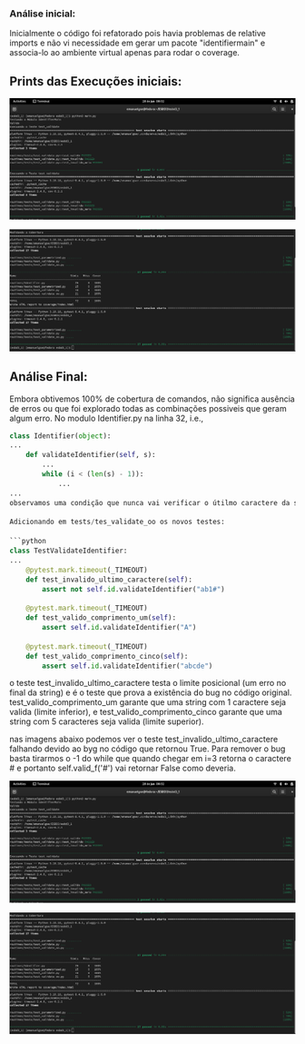 ### Análise inicial:

Inicialmente o código foi refatorado pois havia problemas de relative imports e não vi necessidade em gerar um pacote "identifiermain" e associa-lo ao ambiente virtual apenas para rodar o coverage.

## Prints das Execuções iniciais:

![analise_inicial_p1](imagens/analise_inicial_p1.png "Print 1 Análise de Execuçao Inicial")

![analise_inicial_p2](imagens/analise_inicial_p2.png "Print 2 Análise de Execuçao Inicial")

## Análise Final:

Embora obtivemos 100% de cobertura de comandos, não significa ausência de erros ou que foi explorado todas as combinações possiveis que geram algum erro. No modulo Identifier.py na linha 32, i.e.,
```python 
class Identifier(object):
...
    def validateIdentifier(self, s):
        ...
        while (i < (len(s) - 1)): 
            ...
...
observamos uma condição que nunca vai verificar o útilmo caractere da string e nenhum dos testes disponibilizados cobrem esse caso de testar um caracter invalido na ultima posição o que expoem um caso do tipo caixa-branca (fluxo de controle), Como nosso caso de uso restringe o tamanho da string ao intervalo [1,5] é interessante testarmos caracteres inválidos na primeira posição, no meio, e na ultima posição compondo assim nosso teste do tipo caixa preta (valor limite), por exemplo, para uma string S com len (S) = 0 ou len(S) = 6 foge da fronteira do intervalo possuindo identificador inválido. 

Adicionando em tests/tes_validate_oo os novos testes:

```python
class TestValidateIdentifier:
...
    @pytest.mark.timeout(_TIMEOUT)
    def test_invalido_ultimo_caractere(self):
        assert not self.id.validateIdentifier("ab1#")

    @pytest.mark.timeout(_TIMEOUT)
    def test_valido_comprimento_um(self):
        assert self.id.validateIdentifier("A")
        
    @pytest.mark.timeout(_TIMEOUT)
    def test_valido_comprimento_cinco(self):
        assert self.id.validateIdentifier("abcde")
```
o teste test_invalido_ultimo_caractere testa o limite posicional (um erro no final da string) e é o teste que prova a existência do bug no código original. test_valido_comprimento_um garante que uma string com 1 caractere seja valida (limite inferior), e test_valido_comprimento_cinco garante que uma string com 5 caracteres seja valida (limite superior).

nas imagens abaixo podemos ver o teste test_invalido_ultimo_caractere falhando devido ao byg no código  que retornou True. Para remover o bug basta tirarmos o -1 do while que quando chegar em i=3 retorna o caractere # e portanto self.valid_f('#') vai retornar False como deveria.

![analise_p1](imagens/analise_inicial_p1.png "Print 1 Análise Final")

![analise_p2](imagens/analise_inicial_p2.png "Print 2 Análise Final")